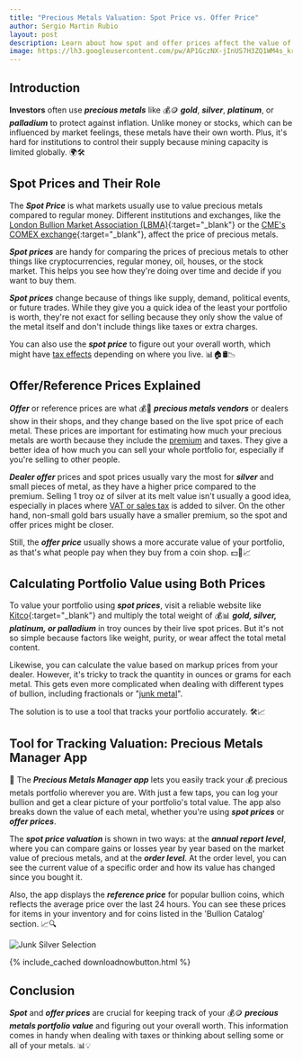 ```yaml
---
title: "Precious Metals Valuation: Spot Price vs. Offer Price" 
author: Sergio Martin Rubio
layout: post
description: Learn about how spot and offer prices affect the value of precious metals. Understand how they help determine the worth of your portfolio, deal with taxes, and differentiate between metals. See how apps like Precious Metals Manager make it easy to track and value your portfolio accurately, helping you make smart investment choices effortlessly.
image: https://lh3.googleusercontent.com/pw/AP1GczNX-jInUS7H3ZQ1WM4s_krHDn_PVLw5r9ueJbFew1qgT9JPHwte5udGaZRq2mEtGvefR_qXvv8xmj1aywzOpSCz6SpJ8HPf3GI1JMhn4aI2-C-YnF8YQPCZwan1xeDU4EJ4zk8o5x5P3XW5k3Ft4yLJ=w1200-h628-s-no-gm?authuser=0
---
```


## Introduction

**Investors** often use ***precious metals*** like 💰🪙 ***gold***, ***silver***, ***platinum***, or ***palladium*** to protect against inflation. Unlike money or stocks, which can be influenced by market feelings, these metals have their own worth. Plus, it's hard for institutions to control their supply because mining capacity is limited globally. 🌍🛠️

## Spot Prices and Their Role

The ***Spot Price*** is what markets usually use to value precious metals compared to regular money. Different institutions and exchanges, like the [London Bullion Market Association (LBMA)](https://www.lbma.org.uk){:target="_blank"} or the [CME's COMEX exchange](https://www.cmegroup.com/company/comex.html){:target="_blank"}, affect the price of precious metals.

***Spot prices*** are handy for comparing the prices of precious metals to other things like cryptocurrencies, regular money, oil, houses, or the stock market. This helps you see how they're doing over time and decide if you want to buy them.

***Spot prices*** change because of things like supply, demand, political events, or future trades. While they give you a quick idea of the least your portfolio is worth, they're not exact for selling because they only show the value of the metal itself and don't include things like taxes or extra charges.

You can also use the ***spot price*** to figure out your overall worth, which might have [tax effects](https://preciousmetalsmanager.com/blog/navigating-capital-gains-taxes-on-precious-metals/) depending on where you live. 📊🏠🛢️📉

## Offer/Reference Prices Explained

***Offer*** or reference prices are what 💰💼 ***precious metals vendors*** or dealers show in their shops, and they change based on the live spot price of each metal. These prices are important for estimating how much your precious metals are worth because they include the [premium](https://preciousmetalsmanager.com/blog/understanding-precious-metals-premium/) and taxes. They give a better idea of how much you can sell your whole portfolio for, especially if you're selling to other people.

***Dealer offer*** prices and spot prices usually vary the most for ***silver*** and small pieces of metal, as they have a higher price compared to the premium. Selling 1 troy oz of silver at its melt value isn't usually a good idea, especially in places where [VAT or sales tax](https://preciousmetalsmanager.com/blog/unveiling-the-taxation-of-precious-metals/) is added to silver. On the other hand, non-small gold bars usually have a smaller premium, so the spot and offer prices might be closer.

Still, the ***offer price*** usually shows a more accurate value of your portfolio, as that's what people pay when they buy from a coin shop. 💵🏢📈

## Calculating Portfolio Value using Both Prices

To value your portfolio using ***spot prices***, visit a reliable website like [Kitco](https://www.kitco.com){:target="_blank"} and multiply the total weight of 💰📊 ***gold, silver, platinum, or palladium*** in troy ounces by their live spot prices. But it's not so simple because factors like weight, purity, or wear affect the total metal content.

Likewise, you can calculate the value based on markup prices from your dealer. However, it's tricky to track the quantity in ounces or grams for each metal. This gets even more complicated when dealing with different types of bullion, including fractionals or "[junk metal](https://preciousmetalsmanager.com/blog/value-of-junk-silver-coins/)".

The solution is to use a tool that tracks your portfolio accurately. 🛠️📈

## Tool for Tracking Valuation: Precious Metals Manager App

📱 The ***Precious Metals Manager app*** lets you easily track your 💰 precious metals portfolio wherever you are. With just a few taps, you can log your bullion and get a clear picture of your portfolio's total value. The app also breaks down the value of each metal, whether you're using ***spot prices*** or ***offer prices***.

The ***spot price valuation*** is shown in two ways: at the ***annual report level***, where you can compare gains or losses year by year based on the market value of precious metals, and at the ***order level***. At the order level, you can see the current value of a specific order and how its value has changed since you bought it.

Also, the app displays the ***reference price*** for popular bullion coins, which reflects the average price over the last 24 hours. You can see these prices for items in your inventory and for coins listed in the 'Bullion Catalog' section. 📈🔍

<img class="img-fluid" src="https://lh3.googleusercontent.com/pw/AP1GczOOUXWpcJwLGBBUljLMtufMG4UkGVHx3YUKt7Ar_HScvWfLrAs-BvIrM9Jb9Ef5gtSCfUb_UDzwFpI-E8TFAGmbNZgXIjrXsOqCunN_nDG2ELq_M5E_a5HhiQFi1DYfnPCTaxMQbi3wZ8KAw0pMZQci=w1920-h1080-s-no?authuser=1" alt="Junk Silver Selection" />

{% include_cached downloadnowbutton.html %}

## Conclusion

***Spot*** and ***offer prices*** are crucial for keeping track of your 💰🪙 ***precious metals portfolio value*** and figuring out your overall worth. This information comes in handy when dealing with taxes or thinking about selling some or all of your metals. 📊💡
